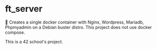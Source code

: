 # ft_server

🐳 Creates a single docker container with Nginx, Wordpress, Mariadb, Phpmyadmin on a Debian buster distro.
This project does not use docker compose.

This is a 42 school's project.
